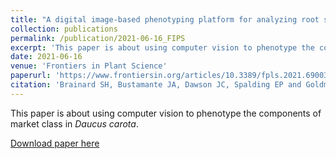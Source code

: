 ```yaml
---
title: "A digital image-based phenotyping platform for analyzing root shape attributes in carrot"
collection: publications
permalink: /publication/2021-06-16_FIPS
excerpt: 'This paper is about using computer vision to phenotype the components of market class in <i>Daucus carota</i>.'
date: 2021-06-16
venue: 'Frontiers in Plant Science'
paperurl: 'https://www.frontiersin.org/articles/10.3389/fpls.2021.690031/full'
citation: 'Brainard SH, Bustamante JA, Dawson JC, Spalding EP and Goldman IL (2021) A Digital Image-Based Phenotyping Platform for Analyzing Root Shape Attributes in Carrot. <i>Front. Plant Sci.</i> 12:690031. doi: 10.3389/fpls.2021.690031'
---
```

This paper is about using computer vision to phenotype the components of market class in <i>Daucus carota</i>.

[Download paper here](https://www.frontiersin.org/articles/10.3389/fpls.2021.690031/full)